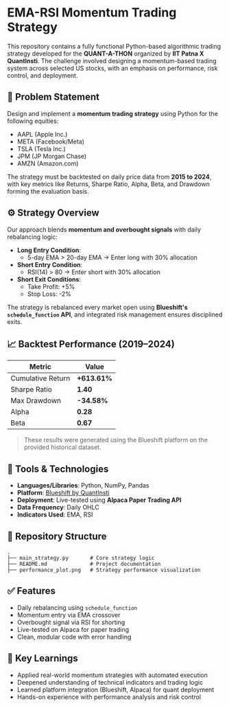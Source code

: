 
# EMA-RSI Momentum Trading Strategy

This repository contains a fully functional Python-based algorithmic trading strategy developed for the **QUANT-A-THON** organized by **IIT Patna X QuantInsti**. The challenge involved designing a momentum-based trading system across selected US stocks, with an emphasis on performance, risk control, and deployment.

## 📌 Problem Statement

Design and implement a **momentum trading strategy** using Python for the following equities:

- AAPL (Apple Inc.)  
- META (Facebook/Meta)  
- TSLA (Tesla Inc.)  
- JPM (JP Morgan Chase)  
- AMZN (Amazon.com)

The strategy must be backtested on daily price data from **2015 to 2024**, with key metrics like Returns, Sharpe Ratio, Alpha, Beta, and Drawdown forming the evaluation basis.

## ⚙️ Strategy Overview

Our approach blends **momentum and overbought signals** with daily rebalancing logic:

- **Long Entry Condition**:  
  - 5-day EMA > 20-day EMA → Enter long with 30% allocation
- **Short Entry Condition**:  
  - RSI(14) > 80 → Enter short with 30% allocation
- **Short Exit Conditions**:  
  - Take Profit: +5%  
  - Stop Loss: -2%

The strategy is rebalanced every market open using **Blueshift's `schedule_function` API**, and integrated risk management ensures disciplined exits.

## 📈 Backtest Performance (2019–2024)

| Metric          | Value        |
|-----------------|--------------|
| Cumulative Return | **+613.61%** |
| Sharpe Ratio     | **1.40**      |
| Max Drawdown     | **-34.58%**   |
| Alpha            | **0.28**      |
| Beta             | **0.67**      |

> These results were generated using the Blueshift platform on the provided historical dataset.

## 🧪 Tools & Technologies

- **Languages/Libraries**: Python, NumPy, Pandas  
- **Platform**: [Blueshift by QuantInsti](https://blueshift.quantinsti.com/)  
- **Deployment**: Live-tested using **Alpaca Paper Trading API**  
- **Data Frequency**: Daily OHLC  
- **Indicators Used**: EMA, RSI

## 📁 Repository Structure

```
.
├── main_strategy.py       # Core strategy logic
├── README.md              # Project documentation
├── performance_plot.png   # Strategy performance visualization
```

## ✅ Features

- Daily rebalancing using `schedule_function`  
- Momentum entry via EMA crossover  
- Overbought signal via RSI for shorting  
- Live-tested on Alpaca for paper trading  
- Clean, modular code with error handling

## 🧠 Key Learnings

- Applied real-world momentum strategies with automated execution  
- Deepened understanding of technical indicators and trading logic  
- Learned platform integration (Blueshift, Alpaca) for quant deployment  
- Hands-on experience with performance analysis and risk control



